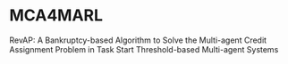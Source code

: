 # MCA4MARL
RevAP: A Bankruptcy-based Algorithm to Solve the Multi-agent Credit Assignment Problem in Task Start Threshold-based Multi-agent Systems
